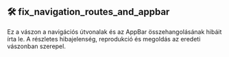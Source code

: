 ## 🛠 fix_navigation_routes_and_appbar

Ez a vászon a navigációs útvonalak és az AppBar összehangolásának hibáit írta le.  A részletes hibajelenség, reprodukció és megoldás az eredeti vászonban szerepel.